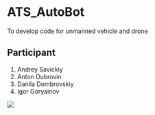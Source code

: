 # ATS_AutoBot
To develop code for unmanned vehicle and drone
## Participant
1. Andrey Savickiy
2. Anton Dubrovin
3. Danila Dombrovskiy
4. Igor Goryainov

![](https://sophosnews.files.wordpress.com/2017/06/shutterstock_664933006.jpg)
